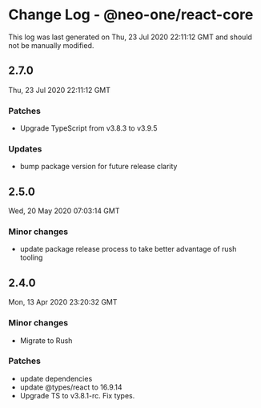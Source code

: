 # Change Log - @neo-one/react-core

This log was last generated on Thu, 23 Jul 2020 22:11:12 GMT and should not be manually modified.

## 2.7.0
Thu, 23 Jul 2020 22:11:12 GMT

### Patches

- Upgrade TypeScript from v3.8.3 to v3.9.5

### Updates

- bump package version for future release clarity

## 2.5.0
Wed, 20 May 2020 07:03:14 GMT

### Minor changes

- update package release process to take better advantage of rush tooling

## 2.4.0
Mon, 13 Apr 2020 23:20:32 GMT

### Minor changes

- Migrate to Rush

### Patches

- update dependencies
- update @types/react to 16.9.14
- Upgrade TS to v3.8.1-rc. Fix types.

